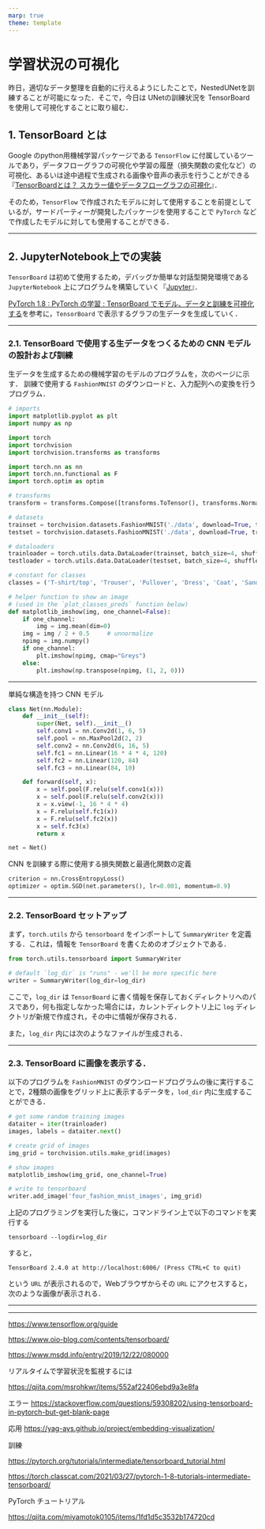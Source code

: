 ```yaml
---
marp: true
theme: template
---
```


# 学習状況の可視化

昨日，適切なデータ整理を自動的に行えるようにしたことで，NestedUNetを訓練することが可能になった．そこで，今日は UNetの訓練状況を TensorBoard を使用して可視化することに取り組む．

## 1. TensorBoard とは

Google のpython用機械学習パッケージである `TensorFlow` に付属しているツールであり，データフローグラフの可視化や学習の履歴（損失関数の変化など）の可視化、あるいは途中過程で生成される画像や音声の表示を行うことができる 『[TensorBoardとは？ スカラー値やデータフローグラフの可視化](https://www.atmarkit.co.jp/ait/articles/1804/27/news151.html)』．

そのため，`TensorFlow` で作成されたモデルに対して使用することを前提としているが，サードパーティーが開発したパッケージを使用することで `PyTorch` などで作成したモデルに対しても使用することができる．

---

## 2. JupyterNotebook上での実装

`TensorBoard` は初めて使用するため，デバッグか簡単な対話型開発環境である `JupyterNotebook` 上にプログラムを構築していく『[Jupyter](https://jupyter.org/)』．

[PyTorch 1.8 : PyTorch の学習 : TensorBoard でモデル、データと訓練を可視化する](https://torch.classcat.com/2021/03/27/pytorch-1-8-tutorials-intermediate-tensorboard/)を参考に，`TensorBoard` で表示するグラフの生データを生成していく．

---

### 2.1. TensorBoard で使用する生データをつくるための CNN モデルの設計および訓練

生データを生成するための機械学習のモデルのプログラムを，次のページに示す．
訓練で使用する `FashionMNIST` のダウンロードと、入力配列への変換を行うプログラム．

```python
# imports
import matplotlib.pyplot as plt
import numpy as np

import torch
import torchvision
import torchvision.transforms as transforms

import torch.nn as nn
import torch.nn.functional as F
import torch.optim as optim

# transforms
transform = transforms.Compose([transforms.ToTensor(), transforms.Normalize((0.5,), (0.5,))])

# datasets
trainset = torchvision.datasets.FashionMNIST('./data', download=True, train=True, transform=transform)
testset = torchvision.datasets.FashionMNIST('./data', download=True, train=False, transform=transform)

# dataloaders
trainloader = torch.utils.data.DataLoader(trainset, batch_size=4, shuffle=True, num_workers=2)
testloader = torch.utils.data.DataLoader(testset, batch_size=4, shuffle=False, num_workers=2)

# constant for classes
classes = ('T-shirt/top', 'Trouser', 'Pullover', 'Dress', 'Coat', 'Sandal', 'Shirt', 'Sneaker', 'Bag', 'Ankle Boot')

# helper function to show an image
# (used in the `plot_classes_preds` function below)
def matplotlib_imshow(img, one_channel=False):
    if one_channel:
        img = img.mean(dim=0)
    img = img / 2 + 0.5     # unnormalize
    npimg = img.numpy()
    if one_channel:
        plt.imshow(npimg, cmap="Greys")
    else:
        plt.imshow(np.transpose(npimg, (1, 2, 0)))
```

---

単純な構造を持つ CNN モデル

```python
class Net(nn.Module):
    def __init__(self):
        super(Net, self).__init__()
        self.conv1 = nn.Conv2d(1, 6, 5)
        self.pool = nn.MaxPool2d(2, 2)
        self.conv2 = nn.Conv2d(6, 16, 5)
        self.fc1 = nn.Linear(16 * 4 * 4, 120)
        self.fc2 = nn.Linear(120, 84)
        self.fc3 = nn.Linear(84, 10)

    def forward(self, x):
        x = self.pool(F.relu(self.conv1(x)))
        x = self.pool(F.relu(self.conv2(x)))
        x = x.view(-1, 16 * 4 * 4)
        x = F.relu(self.fc1(x))
        x = F.relu(self.fc2(x))
        x = self.fc3(x)
        return x

net = Net()
```

CNN を訓練する際に使用する損失関数と最適化関数の定義

```python
criterion = nn.CrossEntropyLoss()
optimizer = optim.SGD(net.parameters(), lr=0.001, momentum=0.9)
```

---

### 2.2. TensorBoard セットアップ

まず，`torch.utils` から `tensorboard` をインポートして `SummaryWriter` を定義する．これは，情報を `TensorBoard` を書くためのオブジェクトである．

```python
from torch.utils.tensorboard import SummaryWriter

# default `log_dir` is "runs" - we'll be more specific here
writer = SummaryWriter(log_dir=log_dir)
```

ここで，`log_dir` は `TensorBoard` に書く情報を保存しておくディレクトリへのパスであり，何も指定しなかった場合には，カレントディレクトリ上に `log` ディレクトリが新規で作成され，その中に情報が保存される．

また，`log_dir` 内には次のようなファイルが生成される．

---

### 2.3. TensorBoard に画像を表示する．

以下のプログラムを `FashionMNIST` のダウンロードプログラムの後に実行することで，2種類の画像をグリッド上に表示するデータを，`lod_dir` 内に生成することができる．

```python
# get some random training images
dataiter = iter(trainloader)
images, labels = dataiter.next()

# create grid of images
img_grid = torchvision.utils.make_grid(images)

# show images
matplotlib_imshow(img_grid, one_channel=True)

# write to tensorboard
writer.add_image('four_fashion_mnist_images', img_grid)
```

上記のプログラミングを実行した後に，コマンドライン上で以下のコマンドを実行する

```cwd
tensorboard --logdir=log_dir
```

すると，
```
TensorBoard 2.4.0 at http://localhost:6006/ (Press CTRL+C to quit)
````
という `URL` が表示されるので，Webブラウザからその `URL` にアクセスすると，次のような画像が表示される．

---



---

https://www.tensorflow.org/guide

https://www.oio-blog.com/contents/tensorboard/

https://www.msdd.info/entry/2019/12/22/080000

リアルタイムで学習状況を監視するには

https://qiita.com/msrohkwr/items/552af22406ebd9a3e8fa

エラー
https://stackoverflow.com/questions/59308202/using-tensorboard-in-pytorch-but-get-blank-page

応用
https://yag-ays.github.io/project/embedding-visualization/

訓練

https://pytorch.org/tutorials/intermediate/tensorboard_tutorial.html

https://torch.classcat.com/2021/03/27/pytorch-1-8-tutorials-intermediate-tensorboard/

PyTorch チュートリアル

https://qiita.com/miyamotok0105/items/1fd1d5c3532b174720cd